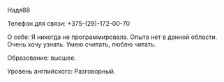 Надя88

Телефон для связи: +375-(29)-172-00-70

О себе: Я никогда не программировала. Опыта нет в данной области. Очень хочу узнать.
Умею считать, люблю читать.

Образование: высшее.

Уровень английского: Разговорный.
